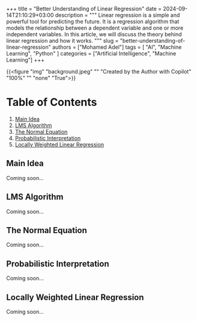 +++
title = "Better Understanding of Linear Regression"
date = 2024-09-14T21:10:29+03:00
description = """
Linear regression is a simple and powerful tool for predicting the future. It is a regression algorithm that models the 
relationship between a dependent variable and one or more independent variables. In this article, we will discuss the 
theory behind linear regression and how it works.
"""
slug = "better-understanding-of-linear-regression"
authors = ["Mohamed Adel"]
tags = [
    "AI",
    "Machine Learning",
    "Python"
]
categories = ["Artificial Intelligence", "Machine Learning"]
+++

{{<figure "img" "background.jpeg" "" "Created by the Author with Copilot" "100%" "" "none" "True">}}

# Table of Contents
1. [Main Idea](#main-idea)
2. [LMS Algorithm](#lms-algorithm)
3. [The Normal Equation](#the-normal-equation)
4. [Probabilistic Interpretation](#probabilistic-interpretation)
5. [Locally Weighted Linear Regression](#locally-weighted-linear-regression)

## Main Idea
Coming soon...

## LMS Algorithm
Coming soon...

## The Normal Equation
Coming soon...

## Probabilistic Interpretation
Coming soon...

## Locally Weighted Linear Regression
Coming soon...
